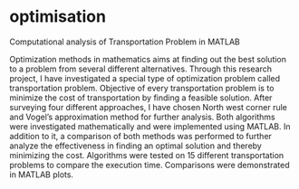 # optimisation
Computational analysis of Transportation Problem in MATLAB

Optimization methods in mathematics aims at finding out the best solution to a problem from several different alternatives. Through this
research project, I have investigated a special type of optimization problem called transportation problem. Objective of every transportation problem is to minimize the cost of transportation by finding a feasible solution. After surveying four different approaches, I have chosen North west corner rule and Vogel’s approximation method for further analysis. Both algorithms were investigated mathematically and were implemented using MATLAB. In addition to it, a comparison of both methods was performed to further analyze the effectiveness in finding an optimal solution and thereby minimizing the cost. Algorithms were tested on 15 different transportation problems to compare the execution time. Comparisons were demonstrated in MATLAB plots.
